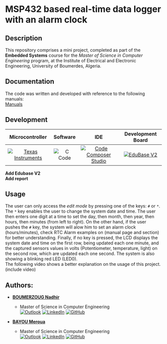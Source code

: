 # MSP432 based real-time data logger with an alarm clock
## **Description**
This repository comprises a mini project, completed as part of the **Embedded Systems** course for the *Master of Science in Computer Engineering* program, at the Institute of Electrical and Electronic Engineering, University of Boumerdes, Algeria.<br>

## **Documentation**
The code was written and developed with reference to the following manuals: <br>
[Manuals](https://github.com/nadirboumerzoug/MS432_data_logger_system/tree/master/Manuals)


## **Development**
| Microcontroller | Software | IDE   | Development Board |
| :---:           | :---:    | :---: | :----------------:|
|[![Texas Instruments](https://img.shields.io/static/v1?label=&message=MSP432&labelColor=white&logoWidth=40&logoHeight=40&logo=data:image/png;base64,iVBORw0KGgoAAAANSUhEUgAAAGwAAAAoCAYAAAAbrx%2B3AAAKYklEQVR42u1aA5B0ORDOzpvV%2FDNr2zv4bfNs27Zt27Zt27Zt2%2Fbd99V2159Lvdm9mdNs1euqrnlJOnlJf0mnu9%2BYgAIK6P%2BkyuLixqVqyjdyuWNIwTATUO7RmLLorNvHpn53eanqyk3N4KQAsDpjqhuKi5tNQLkPWMyYqmtHJT6%2FZUzyx2QkMsoElJuAnZDovH9Caem8tcbUALDPCFgqEhnXXFjYWRWJNKBrMTjPBJQbgJE3aK7dtypi6ieXRmePi8UmNxUWdmnbHWNTv142svedGeWxRU1uUAAYwdijq%2FlcPm%2FeUn%2F4zLLYEq7MkjXlG5j%2FlwLA9upquWTj5rpDY%2FD6LxjR8zLrFqgqX3FUNDqD9VeOjH%2BkskvXlG9o%2Fj8KALsNpo53lDocLLOed5d0KbppTPI7ld%2BgsW4vE9A%2FT3EEwhcM73nF5ctG9L5rA3bOsO7njNCkkpL5WXf1qPhHKIZYN7YsOtOWv3h4zxtRuP3Gn4rAZQMz90ZALuWfN6z7BVF0Wsbp%2BeHSEb3vTy%2BLLbZWY82urDu0p%2B36UbHiSayHx%2FiF22evzuYLfV%2BY711UUBD%2B7S%2FwNxAvcboH1BUtSF0xIv7%2BQKCROwoLew7qab2az%2Bs31e25RkP1Dulk9%2B1svtTndWXhsHdlKBTawvO8NcCrA8BbAc7v4M%2B1Du0b4vdUzzOrBAj5EF1znJR3%2BgPr%2BtGJL3hArhRwp5bHFjlEwBN2nJTmi%2FzMoRunhcOhfQgYgHvFqh4ip6uJvw5rrOfW50vfAqfes19njZGWZIyo9CXnHtHj6w%2BwUxKdD9cXFbXi%2BTc6HdVDTN3VI%2BMfppPfqrXhaDMw%2BQKGk7U46r4D%2F%2Boy5F6FSCFO4S4o%2FyT176NO02RtKH8B%2FhZj74lyufWuvfvGCD0loDtzMXMw%2Fr2Q%2BQH8C%2Fjr%2FPzwC8yHmxykostHznU2bh2b%2FOWSEb1vESCWj4i33co1NWLy2PYV7MC01LbtDcc4YP12WrLzEToi2QJGolJZD2B2oK8DngyFzgtTeTJ%2Fpe8BYk5%2FQDFlgf0rfpdwTw2BFYB%2FxxiznfZR3AD5Ye82PA8FV4Mn4H2ng9c1uUjzVZQucxuAgvn7amQsNoV1K9VXbUkgLkTs5bcrj%2Bxtv0XBOry37QamqlyZLAF7gvV4nOrTLaJi6HeH9H%2BAjq%2FchSc68gRy%2BXA4%2FDbb%2BgDzLrPbsTF27KsPHenzvpZcdkKSbUVFbVZV3inJrgcJyBr1tTvRHIE9OiBrN9bucuuY1E83jU5%2Bt2h15RoK6D8JGBS9GIp1wuNwMtyTWw%2B59%2BSkfQET9iLvQOMQgQUou3EMkf0Zz61zAfVWZr3M5WGaXFSPHpS50VllZYvrKboZATIA%2BkbLAOznqRUlC6jsPw2YwwRwZZ9hZqipg6K39mlPidlsIAAY%2Bxk5TfvbJhOn7mr3fZB9jLkEM8gohOD5WT%2FnYtOWhoMo8G8BRjcfxeFkgLUIeCHjEEDayFLyZ64J87zQ0bwT0XdZMs0hZQsLwx87HmMeTzDl6WxIPChygyuQ5%2F22vA9gv7UUFXW4sv%2F2HebQaMh9D2BPgZKflbFut9zxqHiNn6L9Y2U9kei3pshVOOPmycn9RpyUWWaQUR6yG9e6OUY6AP8yYNN8uk3RQBz9Xobs0zKPBPp8pd6lnL4N4Gy8o3GaEgN4MXmPcG0oX0xP1D28HF%2FmkTKDjBjQlB4bb7%2FDBg1BT9xkT7zsT%2BpTXPhDFi1FvS5A3gs%2BT%2Fh88D18pvMDJV8iyhxvmcetxTT%2BCPO3INzIN2jifN67EuXk9MyPfpvz1NGtxyY6kDGb5YGeZXKEGnhHgNcg04P6K4diydqKdQ%2FtbbuR%2BURx%2F7OlEVDmKRLrgM0i4oKvKHW%2BDAXPB4XuoWWaLp0bFL%2B7JXsafyF7kGsJILfpXLnQMagahrqd%2BAyAbgPfDT4Xc1mO4iZXCBM8WXba15KOCSiHiTttVwImdn4QUgBYBczEqmQfD61T2xzzOR7jbMfcXZ%2BJNQtLfULkfVlSTtN82lYR971KxillYKvtmpoSClOe9WK%2BelROTKUvMYUlfZah08FMSD%2FzHA0u4hzsPvbVorKS8hozwLqHWX2T0N2W0N1e%2BF1f1h3NADBOPnS8fXFLvaaC7pLkaQxcgPKFjFfoUrON6R9xBHpRPoNj0KGg6y1j%2FoLyB5JYfZ4ZDD6zDYO%2FBUfiDoz%2FqLjd32N%2Bm6m3J%2F0%2FJ5CO8peSoHppKhbvfUgzH2kSt1M5Z7JuPMZn7KP9wO%2FLPH%2BAI3K7yCyjMnRMbDWifJhkT7rlk9G30v9n6fOTlL%2FFeDdRz%2BhzKNdJx6hPr%2BGXOCeAvkBGJpFK0onJh8SJ1p13Kr01vbjFhd5c22W3LsndzkyC7hYuUHJ41%2BprQFsx0aoeIfqsYIT4bKWQ6sCTWRYX3qV63STiAZ5mKXYfNzzB%2B%2B6zksae7nSp%2B82JyQr5%2FU4%2BDXVZepGsijXf%2FPAnXC8tjYYR1FXf2kLHqkVA%2B360RKoPx6kZSQ82G8A%2BA39pRfoJFzA9iZJI9QmgxWxYmXXGP66MBdiyVn0V6wSIOM2nAPZUJoBxDXrK3JOUHjDbJLFdSADjiRDZX2mONbmc3wdYnrARwM72SSrnafjBOI9xpZuzzBgwmjg8TucJ00mi3PRnwIzEMmAxi5jYwW6QOQBgxgJsLfmsMQZyV8iCbuaUMgVMYqhvnVNWSAWBH%2BwPMKx%2FY4yxDn7XwzyuYT8bMN5pWOtz9rXhAGYGAIw0UbMtZCQy32W2hjrPHjAQYx7eJWqOsIDLFTDZKTuJzf%2Fd4l9Qv32mgNnMU80NoaYlC8DOo0m27zIJjn%2BmY5AWMLlLuUH5K1eCC1gTmdkZDYl4h2UIGOe5Bu9Kd%2B0CXChjwJwvwD%2FpgAKYTRF6N5jUEXQw1FxwgZkAJpn4UsgebmXKy7MFjH1R%2F4ncIUdzEzDuRH1NBiZxNDjsAxipXUAVvWQGmIow4Yz2fakHO%2FuSNWCafeDJsQALpzm%2BdWqKaCoyBEzvsALWOZtjtOz%2BN33emVBFOoBxLds6DlRjZoAJ%2BQNGivOUZAqYuP8uRXTddOjSAbabD2Cb00b7HOG1eXJUiXRfeXk6C0xSETSjVE6WgBnGJKwTN3cOzZIqRtJoedYiL7C9R6abBDBSsZ4C5gelbiDAajgFYbanuIktwJrBNg3nSU4D2DkuYOKwHUWLhMdaZ7O%2FL3OYaPwQhQJv0MtTvDFP4qev%2FTw%2FIm%2Ft3o3l4vyOpopKE9P5HmMje968%2B2QXvujERm2Wc3CgZbs9AmE5POPAUxnn6UmTeO0L3iVWMBpjpl9ivCrdaIyB8FjiJH5%2F4053Ngj5O44rrJ9X5kBmQz6LZ%2BjSeP5ByAFsCOcoluIO55vaMLFYP3OukHtc3vs53rOJSUPt%2FASvjPJYcJlVHpXONGgGQmKkFG2uZDhGEyDXTDrvGWm1jXXaIk5YMEKi%2FxapK5Ls%2Bma0BHSKaELtDaBjKYiO%2BfbQtqjKyF2Rx3dInR8vypNq9ZlvAL0odThri%2Fv8V6Qb480jie8JfI%2F5DymggAL6A7%2FPpMSyS0OKAAAAAElFTkSuQmCC)](https://github.com/nadirboumerzoug/MSP432_data_logger_system/blob/master/Manuals/MSP432P401R-UserGuide.pdf)| ![C Code](https://img.shields.io/badge/C%20Language-informational?style=flat&logo=C&color=003B57)| [![Code Composer Studio](https://img.shields.io/static/v1?label=&message=Code+Composer+Studio&style=flat&color=black&logo=data:image/png;base64,iVBORw0KGgoAAAANSUhEUgAAACMAAAAjCAMAAAApB0NrAAAACXBIWXMAAA7zAAAO8wEcU5k6AAADAFBMVEVHcEzLAAHMAAHMAAHLAAHMAADMAAHLAAHMAADLAADMAADMAAHJBAXGDQ7LAAHMAADMAADLAAHBCw3LAADLAADBBQbMAQHPAADWAADLAADJDAvBBgbBCwzICwzKDAzKCgvLBAXHCQjLBATVAAC3NTbLAwXEERHKBAbLAADCEhPJBgfLAADJDQzLBgfJDQ3KBQfLAQLHCgvKAwXKCgq2Hx7KCAnLBATHCgrIDAyh%2F%2FjGExLAHyDLBgfLCAfLAgTLAQLLAgSf2%2BfJBgfIDQ7KBgfKBgfKBQbMAgPJBgfICgrLBAXKAwPLCAnJBgfKBQbLAwTLBQbKBAXHCQrJBgfKCgvJBwnCFxrEERHCGBrJBgfLAwPKCwy%2FISbLAgPEDQ3JCAjKBAXLAwXHCgrLAwPGCwrKAwTICwvKCgvGExTBBQbHDg%2FKAgPHCQrBCwzHCgt7t9jCISTKAwPHCQvJBwjIExSj0cHFDg%2FLAwTKBgbMCQnMBwjKBgbGAADGAADLCAnIDAzDAADJBgbHCgvKDg%2FIEhLFFRXLAgPKAwQA%2F6LJBwfJBgjFDw3LCQvDEhPJBQbGEhPLCQq6JibGFBbKAgPIDQ7JExPJBgfABgfKAwTLCQq%2FHyLHCwq9Cw7IBwihTUzFCgvLAADICArGCwvIDQ7KAgPKAwTEEBTCBAjKCAnBBAXCBAXJBwjKAwXJBAXJBwfFCwvGEBDIBgW6QlTHCgzHFhfJCAjGBwjIBwfKAwSoZXXLAwTMAAHMAAG9DxLKCQrICAjLAADCCwzBCwzBCw3LAwTICAnLAwPIDAvFCgnJCgvHCQrICAvJBQfLBAXYAAHMAADWAAHMAAHZAAHXAAHVAAHTAADUAAHPAADSAADWAALWAgPVAADXAALaAAHUAQLWAQPQAQLWAADVAQLLAAHQAADRAADPAQLYAALUAADNAADNAAHSAAHLAQPZAALaAALTAQPLAADMAQLOAAHOAADmAAHaAADRAQLZAADgAQLdAQPiAQLOAgLXAADcAADSAQLTAwVISLWdAAAAznRSTlMA%2B%2Fr7%2FPv%2B%2Fv77%2FfwDAf38%2Bvpe%2FvyQAwMB%2FWGPXQJjjskC0wIH0yC%2B%2BgaZAmKsY6%2F5N8aNCYzBY0sCJxHOzOj99gGVRIvHpuyfgrLcnJ6i5eG5SYaPexAiFpDgkAr8M3G4xFbxP8tFlCuOT%2F1aXFcBD9txc1gDO%2BbDyNbIBwTKVAW%2BUGEwHf7yAXebPqkhtC%2BYEBnuXC%2B3k9mPDGw0fgYs92Q8I%2FPiGZVdjYpu1uB0SjSgAzUTaz5k0ALX9vkmimD4WVtg81PMX0dlU2KJ3d1J1TAAAAOSSURBVDjLddQHfBNVGADw70buvbtrL4mJhajUWgsthdpSbQFBNgIyFQXBKiAyBMS9By7cdU%2BW4N574N5b73K5y2rSmKR7MkXcfpeUtLV4v9%2F9fve%2B%2B79x333vAfS8snMAbgPIGQD%2Fdw1AMer2%2FAXVAEMOro7qB7B%2B7hjVr46bejNA%2F6y%2B4miA4yfc2lQvOopa1FtKLsNYTi%2BR1R%2FgrFllvt2sk%2FpbnU5dbTz5FCvevQ68zyltV1tEjqp%2FDCzrbLGJ1Luj%2FOzxGYVjrCrcZ9RxRIrE754I98x0GpRwvJnM37YlTYbAqjkdftFGNaVh8XyrDfcVBz2E8kX1nUs3Wu1sgJULZntDDE%2BkPY8uuh97bXiuvJUShQsaS2c9kRIfvQbw1ivTwwGZl0K1D0xauejl2giVufqOKRVPAgzahL2%2B%2BOf1NwGq3t2eND2sM9jUHm1jWDGkPr35GYD5c1c%2Fi%2BYzI9Fe%2Bg7Ae2uX%2FO0VWFETnXIg%2Bv6L8wAeL37K%2B9cLaD43P9WNdDpeXdxoaGVSIrnsk8EAw05kOnZvNZ7HF%2Bd57YQREv7yNW9gmkpWd8Yrv8fw8pN2qTpDRDVt8LNdomImX3p7A6b7x28x%2BFVlPCqIVKOMei42j%2FDaiE4EIrv9TQtPOx0jBT98HTM9DBEEXRDVw7uMoLndmDSxIfrlGhj2Uzjgdgs73eJOnXYbTYiZMkc06YP9K%2BC73z6UiS5zoeguqmcM3zz6krwdYc2ls%2BrH8E3MTjSXP7rwppI%2FuW4TmQwwonAsFRy1FXDYz3aBtA4cXgXFv7Bpc4hlrr4Un%2B4yGEftsZbh264aifUw81cc59Au05w3EgbDvWrGBK6Da6%2BHqT1N5ApAM8MyR6bNCZB1DUyw5uoySvDyifiEhvVlDNb3Mr%2BcMboUjBfeCCt8KTO0xi6bV%2BLvGtug6EzaBBxU93jMcOXoNsnhOxWNTWmYU9qo6pJGixIp8%2FseTqpz8XwkJGksmmNqbJoQTFCG6gpH9j6CZt60MWrIxlMXr2iE9Z0BuTWYeIpZV8SgOu6O6lTVj7r4QqxUWdBIxhChTmLqfVMmVafq2dqOBcPzw8122VVnrRnnwv9rCzXNtqqgX3b6tMCNdv7avJhXYljMIRqe9xvTL7oA%2B2f32Mx4j7hhn%2BEMV8DQGGsmt%2BcW9BYH1J2lZ%2B59DHL3x5esG99XHDgYHnp4Gjw4eXmv46DvAVMFx%2F1X%2FAuakVjhU6Z2TQAAAABJRU5ErkJggg%3D%3D&logoHeight=40)](https://www.ti.com/tool/download/CCSTUDIO/6.2.0.00050) | [![EduBase V2](https://img.shields.io/badge/EduBase%20V2-9cf?style=flat&logoColor=white)](https://github.com/nadirboumerzoug/MSP432_data_logger_system/blob/master/Manuals/EduBaseV2_TI_Arm_MSP432Tiva_user_guide_ver1.13.pdf) |


**Add Edubase V2** <br>
**Add report**

## **Usage**
The user can only access the *edit mode* by pressing one of the keys: `#` or `*`. The `*` key enables the user to change the system date and time. The user then enters one digit at a time to set the day, then month, then year, then hours, then minutes (from left to right). On the other hand, if the user pushes the `#` key, the system will alow him to set an alarm clock (hours/minutes), check RTC Alarm examples on (manual page and section) for better understanding. Finally, if no key is pressed, the LCD displays the system date and time on the first row, being updated each one minute, and the captured sensors values in volts (Potentiometer, temperature, light) on the second row, which are updated each one second. The system is also showing a blinking red LED (LED0). <br>
The following video shows a better explanation on the usage of this project.<br>
(include video)




## **Authors:**
* [**BOUMERZOUG Nadhir** ](https://github.com/nadirboumerzoug)<br>
  * Master of Science in Computer Engineering<br>
[![Outlook](https://img.shields.io/badge/Microsoft_Outlook-0078D4?style=for-the-badge&logo=microsoft-outlook&logoColor=white&style=flat)](mailto:bmrzgnadir@gmail.com) 
[![LinkedIn](https://img.shields.io/badge/LinkedIn-0077B5?style=for-the-badge&logo=linkedin&logoColor=white&style=flat)](https://www.linkedin.com/in/nadhirboumerzoug/) [![GitHub](https://img.shields.io/badge/GitHub-100000?style=for-the-badge&logo=github&logoColor=white&style=flat)](https://github.com/nadirboumerzoug)

* [**BAYOU Meroua** ](https://github.com/MerouaBa)<br>
  * Master of Science in Computer Engineering<br>
[![Outlook](https://img.shields.io/badge/Microsoft_Outlook-0078D4?style=for-the-badge&logo=microsoft-outlook&logoColor=white&style=flat)](mailto:bayoumeroua2@gmail.com) 
[![LinkedIn](https://img.shields.io/badge/LinkedIn-0077B5?style=for-the-badge&logo=linkedin&logoColor=white&style=flat)](https://www.linkedin.com/in/meroua-bayou-3333a71ab/) [![GitHub](https://img.shields.io/badge/GitHub-100000?style=for-the-badge&logo=github&logoColor=white&style=flat)](https://github.com/MerouaBa)



